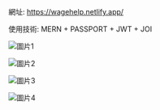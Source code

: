 網址: https://wagehelp.netlify.app/

使用技術: MERN + PASSPORT + JWT + JOI 

![圖片1](https://github.com/aws753951/startUpWeb/assets/101057598/e3d8194b-390a-4a9e-bfd8-3fcf94381367)

![圖片2](https://github.com/aws753951/startUpWeb/assets/101057598/f852db85-2beb-4ef6-8746-fedfbda87685)

![圖片3](https://github.com/aws753951/startUpWeb/assets/101057598/578fcc48-52a0-461a-b13c-626877fc5945)

![圖片4](https://github.com/aws753951/startUpWeb/assets/101057598/30924418-056a-41ac-83e7-70a21f6d140e)
